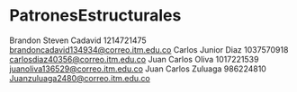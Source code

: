 # PatronesEstructurales

Brandon Steven Cadavid	1214721475	brandoncadavid134934@correo.itm.edu.co
Carlos Junior Diaz    	1037570918	carlosdiaz40356@correo.itm.edu.co
Juan Carlos Oliva	      1017221539	juanoliva136529@correo.itm.edu.co
Juan Carlos Zuluaga	    986224810	  Juanzuluaga2480@correo.itm.edu.co
